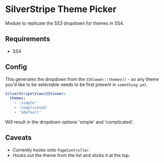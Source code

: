 # SilverStripe Theme Picker

Module to replicate the SS3 dropdown for themes in SS4.

## Requirements

- SS4

## Config

This generates the dropdown from the `SSViewer::themes()` - so any theme you'd like to be selectable needs to be first present in `something.yml`.

```yaml
SilverStripe\View\SSViewer:
  themes:
    - 'simple'
    - 'complicated'
    - '$default'
```

Will result in the dropdown options 'simple' and 'complicated'.

## Caveats

- Currently hooks onto `PageController`.
- Hooks out the theme from the list and sticks it at the top.
